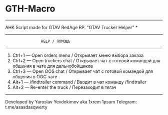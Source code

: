 # GTH-Macro

*   *   *   *   *   *   *   *   *   *   *   *   *   *   *   *
AHK Script made for GTAV RedAge RP. "GTAV Trucker Helper"   *
*   *   *   *   *   *   *   *   *   *   *   *   *   *   *   *

                    HELP / ПОМОЩЬ
-----------------------------------------------------------------------------------------------------------
1. Ctrl+1   — Open orders menu / Открывает меню выбора заказа                                             
2. Ctrl+2   — Open truckers chat / Открывает чат с готовой командой для общения в чате для дальнобойщиков 
3. Ctrl+3   — Open OOS chat / Открывает чат с готовой командой для общения в ООС чате                       
4. Alt+1    — /findtrailer command / Вводит в чат команду /findtrailer
5. Alt+2    — Re-enter the truck / Перезаходит в тягач
----------------------------------------------------------------------------------------------------------

Developed by Yaroslav Yevdokimov aka 1xrem 1psum
Telegram: t.me/asasdasqwerty
